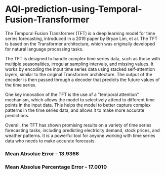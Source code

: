 
# AQI-prediction-using-Temporal-Fusion-Transformer
The Temporal Fusion Transformer (TFT) is a deep learning model for time series forecasting, introduced in a 2019 paper by Bryan Lim, et al. The TFT is based on the Transformer architecture, which was originally developed for natural language processing tasks.

The TFT is designed to handle complex time series data, such as those with multiple seasonalities, irregular sampling intervals, and missing values. It works by encoding the input time series data using stacked self-attention layers, similar to the original Transformer architecture. The output of the encoder is then passed through a decoder that predicts the future values of the time series.

One key innovation of the TFT is the use of a "temporal attention" mechanism, which allows the model to selectively attend to different time points in the input data. This helps the model to better capture complex patterns in the time series data, and allows it to make more accurate predictions.

Overall, the TFT has shown promising results on a variety of time series forecasting tasks, including predicting electricity demand, stock prices, and weather patterns. It is a powerful tool for anyone working with time series data who needs to make accurate forecasts.

### Mean Absolue Error - 13.9366

### Mean Absolue Percentage Error - 17.0010
